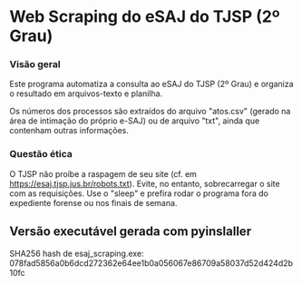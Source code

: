 # Web Scraping do eSAJ do TJSP (2º Grau)

### Visão geral
Este programa automatiza a consulta ao eSAJ do TJSP (2º Grau) e organiza o resultado em arquivos-texto e planilha.

Os números dos processos são extraídos do arquivo "atos.csv" (gerado na área de intimação do próprio e-SAJ) ou de arquivo "txt", ainda que contenham outras informações.

### Questão ética
O TJSP não proíbe a raspagem de seu site (cf. em <https://esaj.tjsp.jus.br/robots.txt>). Evite, no entanto, sobrecarregar o site com as requisições. Use o "sleep" e prefira rodar o programa fora do expediente forense ou nos finais de semana.

## Versão executável gerada com pyinslaller
SHA256 hash de esaj_scraping.exe: 078fad5856a0b6dcd272362e64ee1b0a056067e86709a58037d52d424d2b10fc
